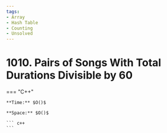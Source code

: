 ```yaml
---
tags:
- Array
- Hash Table
- Counting
- Unsolved
---
```



# 1010. Pairs of Songs With Total Durations Divisible by 60

=== "C++"

    **Time:** $O()$

    **Space:** $O()$

    ``` c++
    ```